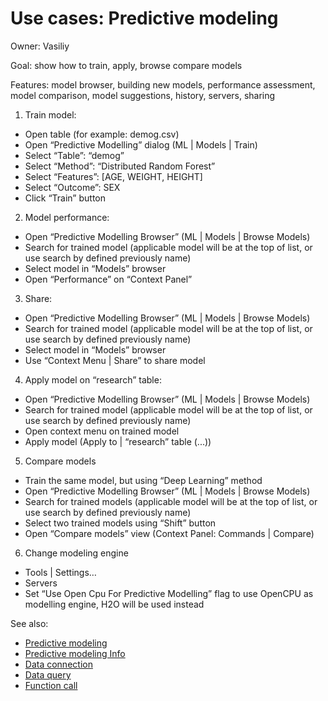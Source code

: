 <!-- TITLE: Use Cases: Predictive modeling -->
<!-- SUBTITLE: -->

# Use cases: Predictive modeling

Owner: Vasiliy

Goal: show how to train, apply, browse compare models

Features: model browser, building new models, performance assessment, model comparison, model suggestions, history,
servers, sharing

1. Train model:

* Open table (for example: demog.csv)
* Open “Predictive Modelling” dialog (ML | Models | Train)
* Select “Table”: “demog”
* Select “Method”: “Distributed Random Forest”
* Select “Features”: [AGE, WEIGHT, HEIGHT]
* Select “Outcome”: SEX
* Click “Train” button

2. Model performance:

* Open “Predictive Modelling Browser” (ML | Models | Browse Models)
* Search for trained model (applicable model will be at the top of list, or use search by defined previously name)
* Select model in “Models” browser
* Open “Performance” on “Context Panel”

3. Share:

* Open “Predictive Modelling Browser” (ML | Models | Browse Models)
* Search for trained model (applicable model will be at the top of list, or use search by defined previously name)
* Select model in “Models” browser
* Use “Context Menu | Share” to share model

4. Apply model on “research” table:

* Open “Predictive Modelling Browser” (ML | Models | Browse Models)
* Search for trained model (applicable model will be at the top of list, or use search by defined previously name)
* Open context menu on trained model
* Apply model (Apply to | “research” table (...))

5. Compare models

* Train the same model, but using “Deep Learning” method
* Open “Predictive Modelling Browser” (ML | Models | Browse Models)
* Search for trained models (applicable model will be at the top of list, or use search by defined previously name)
* Select two trained models using “Shift” button
* Open “Compare models” view (Context Panel: Commands | Compare)

6. Change modeling engine

* Tools | Settings…
* Servers
* Set “Use Open Cpu For Predictive Modelling” flag to use OpenCPU as modelling engine, H2O will be used instead

See also:

* [Predictive modeling](../../learn/learn.md)
* [Predictive modeling Info](../../learn/predictive-modeling-info.md)
* [Data connection](../../access/access.md#data-connection)
* [Data query](../../access/access.md#data-query)
* [Function call](../../datagrok/functions/function-call.md)
